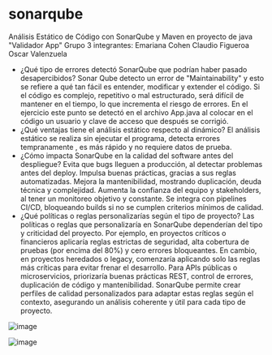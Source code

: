# sonarqube
Análisis Estático de Código con SonarQube y Maven en proyecto de java "Validador App"
Grupo 3
integrantes:
Emariana Cohen 
Claudio Figueroa
Oscar Valenzuela

- ¿Qué tipo de errores detectó SonarQube que podrían haber pasado desapercibidos?
  Sonar Qube detecto un error de "Maintainability" y esto se refiere a qué tan fácil es entender, modificar y extender el código. Si el código es complejo, repetitivo o mal estructurado, será difícil de mantener en el tiempo, lo que incrementa el riesgo de errores. En el ejercicio este punto se detectó en el archivo App.java al colocar en el código un usuario y clave de acceso que después se corrigió.
- ¿Qué ventajas tiene el análisis estático respecto al dinámico?
   El análisis estático se realiza sin ejecutar el programa, detecta errores tempranamente , es más rápido y no requiere datos de prueba.
- ¿Cómo impacta SonarQube en la calidad del software antes del despliegue?
  Evita que bugs lleguen a producción, al detectar problemas antes del deploy.
  Impulsa buenas prácticas, gracias a sus reglas automatizadas.
  Mejora la mantenibilidad, mostrando duplicación, deuda técnica y complejidad.
  Aumenta la confianza del equipo y stakeholders, al tener un monitoreo objetivo y constante.
  Se integra con pipelines CI/CD, bloqueando builds si no se cumplen criterios mínimos de calidad.
- ¿Qué políticas o reglas personalizarías según el tipo de proyecto?
  Las políticas o reglas que personalizaría en SonarQube dependerían del tipo y criticidad del proyecto. Por ejemplo, en proyectos críticos o financieros aplicaría reglas estrictas de seguridad, alta cobertura de pruebas (por encima del 80%) y cero errores bloqueantes. En cambio, en proyectos heredados o legacy, comenzaría aplicando solo las reglas más críticas para evitar frenar el desarrollo. Para APIs públicas o microservicios, priorizaría buenas prácticas REST, control de errores, duplicación de código y mantenibilidad. SonarQube permite crear perfiles de calidad personalizados para adaptar estas reglas según el contexto, asegurando un análisis coherente y útil para cada tipo de proyecto.

![image](https://github.com/user-attachments/assets/e853f9c2-9f52-4ad9-8b35-21594a742e74)

![image](https://github.com/user-attachments/assets/d88f06e1-2e86-430c-8f7a-030a0a162b78)


